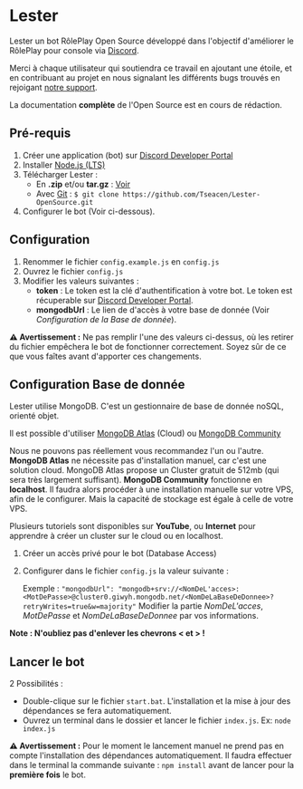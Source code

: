 # Lester
Lester un bot RôlePlay Open Source développé dans l'objectif d'améliorer le RôlePlay pour console via [Discord](https://discord.com/).

Merci à chaque utilisateur qui soutiendra ce travail en ajoutant une étoile, et en contribuant au projet en nous signalant les différents bugs trouvés en rejoigant [notre support](https://discord.gg/ME3y3Bx).

La documentation **complète** de l'Open Source est en cours de rédaction.

## Pré-requis
1. Créer une application (bot) sur [Discord Developer Portal](https://discordapp.com/developers/)
2. Installer [Node.js (LTS)](https://nodejs.org/fr/download/)
3. Télécharger Lester :
    * En **.zip** et/ou **tar.gz** : [Voir](https://github.com/Tseacen/Lester-OpenSource/releases)
    * Avec [Git](https://git-scm.com/download/win) : `$ git clone https://github.com/Tseacen/Lester-OpenSource.git`
4. Configurer le bot (Voir ci-dessous).
    
## Configuration
1. Renommer le fichier `config.example.js` en `config.js`
2. Ouvrez le fichier `config.js`
3. Modifier les valeurs suivantes :
    * **token** : Le token est la clé d'authentification à votre bot. Le token est récuperable sur [Discord Developer Portal](https://discordapp.com/developers/).
    * **mongodbUrl** : Le lien de d'accès à votre base de donnée (Voir *Configuration de la Base de donnée*).
    
**⚠ Avertissement :** Ne pas remplir l'une des valeurs ci-dessus, où les retirer du fichier empêchera le bot de fonctionner correctement. Soyez sûr de ce que vous faîtes avant d'apporter ces changements.

## Configuration Base de donnée 
Lester utilise MongoDB. C'est un gestionnaire de base de donnée noSQL, orienté objet.

Il est possible d'utiliser [MongoDB Atlas](https://cloud.mongodb.com/) (Cloud) ou [MongoDB Community](https://docs.mongodb.com/manual/administration/install-community/)

Nous ne pouvons pas réellement vous recommandez l'un ou l'autre. **MongoDB Atlas** ne nécessite pas d'installation manuel, car c'est une solution cloud. MongoDB Atlas propose un Cluster gratuit de 512mb (qui sera très largement suffisant).
**MongoDB Community** fonctionne en **localhost**. Il faudra alors procéder à une installation manuelle sur votre VPS, afin de le configurer. Mais la capacité de stockage est égale à celle de votre VPS. 

Plusieurs tutoriels sont disponibles sur **YouTube**, ou **Internet** pour apprendre à créer un cluster sur le cloud ou en localhost.

1. Créer un accès privé pour le bot (Database Access)
2. Configurer dans le fichier `config.js` la valeur suivante :

   Exemple : `"mongodbUrl": "mongodb+srv://<NomDeL'acces>:<MotDePasse>@cluster0.giwyh.mongodb.net/<NomDeLaBaseDeDonnee>?retryWrites=true&w=majority"`
Modifier la partie *NomDeL'acces*, *MotDePasse* et *NomDeLaBaseDeDonnee* par vos informations.

**Note : N'oubliez pas d'enlever les chevrons < et > !**

## Lancer le bot
2 Possibilités :

* Double-clique sur le fichier `start.bat`. L'installation et la mise à jour des dépendances se fera automatiquement.
* Ouvrez un terminal dans le dossier et lancer le fichier `index.js`. Ex: `node index.js`

**⚠ Avertissement :** Pour le moment le lancement manuel ne prend pas en compte l'installation des dépendances automatiquement. Il faudra effectuer dans le terminal la commande suivante : `npm install` avant de lancer pour la **première fois** le bot.
